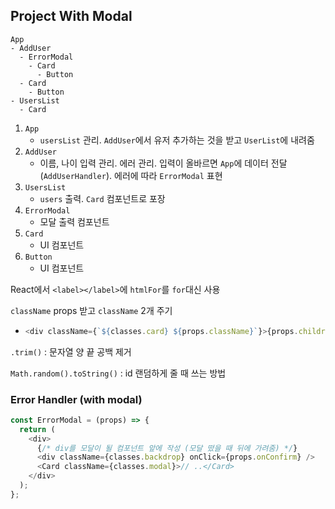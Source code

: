 ## Project With Modal

```
App
- AddUser
  - ErrorModal
    - Card
      - Button
  - Card
    - Button
- UsersList
  - Card
```

1. `App`
   - `usersList` 관리. `AddUser`에서 유저 추가하는 것을 받고 `UserList`에 내려줌
2. `AddUser`
   - 이름, 나이 입력 관리. 에러 관리. 입력이 올바르면 `App`에 데이터 전달(`AddUserHandler`). 에러에 따라 `ErrorModal` 표현
3. `UsersList`
   - `users` 출력. `Card` 컴포넌트로 포장
4. `ErrorModal`
   - 모달 출력 컴포넌트
5. `Card`
   - UI 컴포넌트
6. `Button`
   - UI 컴포넌트

React에서 `<label></label>`에 `htmlFor`를 `for`대신 사용

`className` props 받고 `className` 2개 주기

- ```javascript
  <div className={`${classes.card} ${props.className}`}>{props.children}</div>
  ```

`.trim()` : 문자열 양 끝 공백 제거

`Math.random().toString()` : id 랜덤하게 줄 때 쓰는 방법

### Error Handler (with modal)

```javascript
const ErrorModal = (props) => {
  return (
    <div>
      {/* div를 모달이 될 컴포넌트 앞에 작성 (모달 떴을 때 뒤에 가려줌) */}
      <div className={classes.backdrop} onClick={props.onConfirm} />
      <Card className={classes.modal}>// ..</Card>
    </div>
  );
};
```
